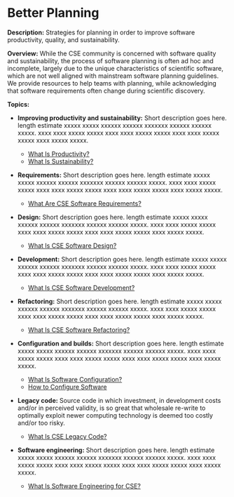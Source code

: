 # Better Planning

**Description:**  Strategies for planning in order to improve software productivity, quality, and sustainability.  

**Overview:** While the CSE community is concerned with software quality and sustainability, the process of software planning is often ad hoc and incomplete, largely due to the unique characteristics of scientific software, which are not well aligned with mainstream software planning guidelines.  We provide resources to help teams with planning, while acknowledging that software requirements often change during scientific discovery.  

**Topics:**

- **Improving productivity and sustainability:**
Short description goes here. length estimate xxxxx xxxxx xxxxxx xxxxxx xxxxxxx xxxxxx xxxxxx xxxxx. xxxx xxxx xxxxx xxxxx xxxx xxxx xxxxx xxxxx xxxx xxxx xxxxx xxxxx xxxx xxxxx xxxxx.

    - [What Is Productivity?](Topics/WhatIsProductivity.md)
    - [What Is Sustainability?](Topics/WhatIsSustainability.md)

- **Requirements:**
Short description goes here. length estimate xxxxx xxxxx xxxxxx xxxxxx xxxxxxx xxxxxx xxxxxx xxxxx. xxxx xxxx xxxxx xxxxx xxxx xxxx xxxxx xxxxx xxxx xxxx xxxxx xxxxx xxxx xxxxx xxxxx.

    - [What Are CSE Software Requirements?](Topics/WhatAreCseSwRequirements.md)

- **Design:**
Short description goes here. length estimate xxxxx xxxxx xxxxxx xxxxxx xxxxxxx xxxxxx xxxxxx xxxxx. xxxx xxxx xxxxx xxxxx xxxx xxxx xxxxx xxxxx xxxx xxxx xxxxx xxxxx xxxx xxxxx xxxxx.

    - [What Is CSE Software Design?](Topics/WhatIsCseSwDesign.md)

- **Development:**
Short description goes here. length estimate xxxxx xxxxx xxxxxx xxxxxx xxxxxxx xxxxxx xxxxxx xxxxx. xxxx xxxx xxxxx xxxxx xxxx xxxx xxxxx xxxxx xxxx xxxx xxxxx xxxxx xxxx xxxxx xxxxx.

    - [What Is CSE Software Development?](Topics/WhatIsCseSwDevelopment.md)

- **Refactoring:**
Short description goes here. length estimate xxxxx xxxxx xxxxxx xxxxxx xxxxxxx xxxxxx xxxxxx xxxxx. xxxx xxxx xxxxx xxxxx xxxx xxxx xxxxx xxxxx xxxx xxxx xxxxx xxxxx xxxx xxxxx xxxxx.

    - [What Is CSE Software Refactoring?](Topics/WhatIsCseSwRefactoring.md)

- **Configuration and builds:**
Short description goes here. length estimate xxxxx xxxxx xxxxxx xxxxxx xxxxxxx xxxxxx xxxxxx xxxxx. xxxx xxxx xxxxx xxxxx xxxx xxxx xxxxx xxxxx xxxx xxxx xxxxx xxxxx xxxx xxxxx xxxxx.

    - [What Is Software Configuration?](../CuratedContent/WhatIsSwConfiguration.md)
    - [How to Configure Software](../CuratedContent/HowToConfigureSoftware.md)

- **Legacy code:**
Source code in which investment, in development costs and/or in perceived validity, is so great that wholesale re-write to optimally exploit newer computing technology is deemed too costly and/or too risky. 

    - [What Is CSE Legacy Code?](Topics/WhatIsCseLegacyCode.md)

- **Software engineering:**
Short description goes here. length estimate xxxxx xxxxx xxxxxx xxxxxx xxxxxxx xxxxxx xxxxxx xxxxx. xxxx xxxx xxxxx xxxxx xxxx xxxx xxxxx xxxxx xxxx xxxx xxxxx xxxxx xxxx xxxxx xxxxx.

    - [What Is Software Engineering for CSE?](Topics/WhatIsSwEngForCse.md)
